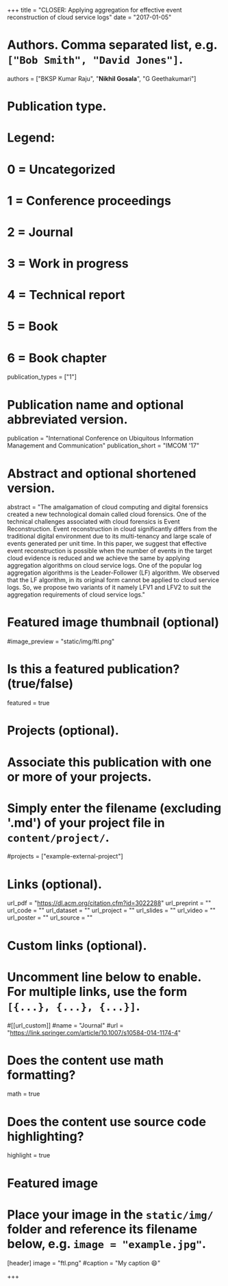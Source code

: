 +++
title = "CLOSER: Applying aggregation for effective event reconstruction of cloud service logs"
date = "2017-01-05"

# Authors. Comma separated list, e.g. `["Bob Smith", "David Jones"]`.

authors = ["BKSP Kumar Raju", "**Nikhil Gosala**", "G Geethakumari"]

# Publication type.
# Legend:
# 0 = Uncategorized
# 1 = Conference proceedings
# 2 = Journal
# 3 = Work in progress
# 4 = Technical report
# 5 = Book
# 6 = Book chapter
publication_types = ["1"]

# Publication name and optional abbreviated version.
publication = "International Conference on Ubiquitous Information Management and Communication"
publication_short = "IMCOM '17"

# Abstract and optional shortened version.

abstract = "The amalgamation of cloud computing and digital forensics created a new technological domain called cloud forensics. One of the technical challenges associated with cloud forensics is Event Reconstruction. Event reconstruction in cloud significantly differs from the traditional digital environment due to its multi-tenancy and large scale of events generated per unit time. In this paper, we suggest that effective event reconstruction is possible when the number of events in the target cloud evidence is reduced and we achieve the same by applying aggregation algorithms on cloud service logs. One of the popular log aggregation algorithms is the Leader-Follower (LF) algorithm. We observed that the LF algorithm, in its original form cannot be applied to cloud service logs. So, we propose two variants of it namely LFV1 and LFV2 to suit the aggregation requirements of cloud service logs."

# Featured image thumbnail (optional)
#image_preview = "static/img/ftl.png"

# Is this a featured publication? (true/false)
featured = true

# Projects (optional).
#   Associate this publication with one or more of your projects.
#   Simply enter the filename (excluding '.md') of your project file in `content/project/`.
#projects = ["example-external-project"]

# Links (optional).
url_pdf = "https://dl.acm.org/citation.cfm?id=3022288"
url_preprint = ""
url_code = ""
url_dataset = ""
url_project = ""
url_slides = ""
url_video = ""
url_poster = ""
url_source = ""

# Custom links (optional).
#   Uncomment line below to enable. For multiple links, use the form `[{...}, {...}, {...}]`.
#[[url_custom]]
#name = "Journal"
#url = "https://link.springer.com/article/10.1007/s10584-014-1174-4"

# Does the content use math formatting?
math = true

# Does the content use source code highlighting?
highlight = true
  
# Featured image
# Place your image in the `static/img/` folder and reference its filename below, e.g. `image = "example.jpg"`.
[header]
image = "ftl.png"
#caption = "My caption :smile:"

+++
